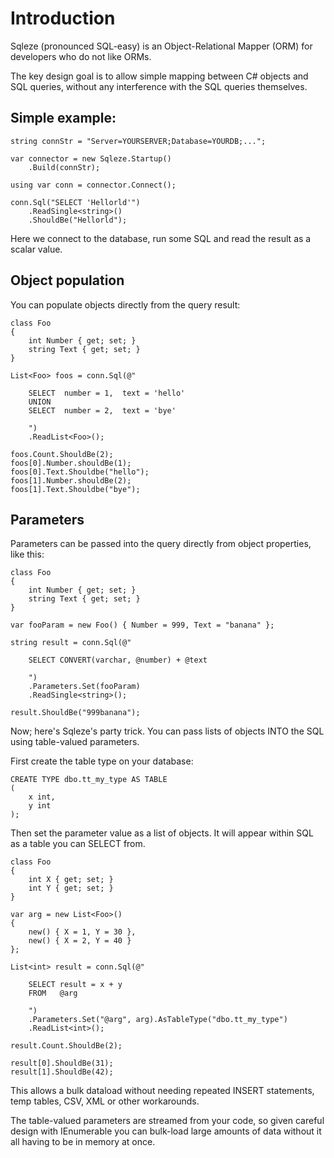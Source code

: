 # Introduction

Sqleze (pronounced SQL-easy) is an Object-Relational Mapper (ORM) for developers who do not like ORMs.

The key design goal is to allow simple mapping between C# objects and SQL queries,
without any interference with the SQL queries themselves.

## Simple example:

```
string connStr = "Server=YOURSERVER;Database=YOURDB;...";

var connector = new Sqleze.Startup()
    .Build(connStr);

using var conn = connector.Connect();

conn.Sql("SELECT 'Hellorld'")
    .ReadSingle<string>()
    .ShouldBe("Hellorld");

```

Here we connect to the database, run some SQL and read the result as a scalar value.

## Object population

You can populate objects directly from the query result:

```
class Foo
{
    int Number { get; set; }
    string Text { get; set; }
}

List<Foo> foos = conn.Sql(@"

    SELECT  number = 1,  text = 'hello'
    UNION
    SELECT  number = 2,  text = 'bye'

    ")
    .ReadList<Foo>();

foos.Count.ShouldBe(2);
foos[0].Number.shouldBe(1);
foos[0].Text.Shouldbe("hello");
foos[1].Number.shouldBe(2);
foos[1].Text.Shouldbe("bye");

```

## Parameters

Parameters can be passed into the query directly from object properties, like this:

```
class Foo
{
    int Number { get; set; }
    string Text { get; set; }
}

var fooParam = new Foo() { Number = 999, Text = "banana" };

string result = conn.Sql(@"

    SELECT CONVERT(varchar, @number) + @text

    ")
    .Parameters.Set(fooParam)
    .ReadSingle<string>();

result.ShouldBe("999banana");

```

Now; here's Sqleze's party trick. You can pass lists of objects INTO the SQL using table-valued parameters.

First create the table type on your database:

```
CREATE TYPE dbo.tt_my_type AS TABLE
(
    x int,
    y int
);
```

Then set the parameter value as a list of objects. It will appear within SQL as a table you can SELECT from.

```
class Foo
{
    int X { get; set; }
    int Y { get; set; }
}

var arg = new List<Foo>()
{
    new() { X = 1, Y = 30 },
    new() { X = 2, Y = 40 }
};

List<int> result = conn.Sql(@"

    SELECT result = x + y
    FROM   @arg

    ")
    .Parameters.Set("@arg", arg).AsTableType("dbo.tt_my_type")
    .ReadList<int>();

result.Count.ShouldBe(2);

result[0].ShouldBe(31);
result[1].ShouldBe(42);
```

This allows a bulk dataload without needing repeated INSERT statements, temp tables,
CSV, XML or other workarounds.

The table-valued parameters are streamed from your code, so given careful design with
IEnumerable you can bulk-load large amounts of data without it all having to be in
memory at once.


